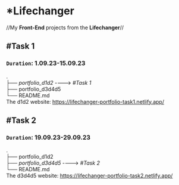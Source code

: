 # *Lifechanger
//My <b>Front-End</b> projects from the <b>Lifechanger</b>//

## **#Task 1**
### `Duration`: 1.09.23-15.09.23
.<br>
├── _portfolio_d1d2_ ----> _#Task 1_<br>
├── portfolio_d3d4d5<br>
└── README.md<br>
The d1d2 website: https://lifechanger-portfolio-task1.netlify.app/

## **#Task 2**
### `Duration`: 19.09.23-29.09.23
.<br>
├── portfolio_d1d2          
├── _portfolio_d3d4d5_ ----> _#Task 2_<br>
└── README.md<br>
The d3d4d5 website: https://lifechanger-portfolio-task2.netlify.app/
